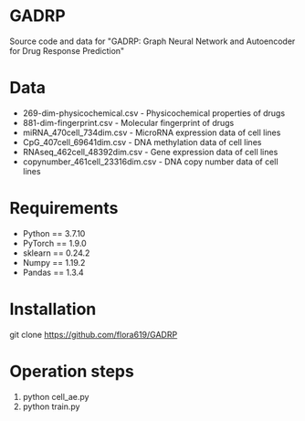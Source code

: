 # GADRP
Source code and data for "GADRP: Graph Neural Network and Autoencoder for Drug Response Prediction"
# Data
* 269-dim-physicochemical.csv - Physicochemical properties of drugs
* 881-dim-fingerprint.csv - Molecular fingerprint of drugs
* miRNA_470cell_734dim.csv - MicroRNA expression data of cell lines
* CpG_407cell_69641dim.csv - DNA methylation data of cell lines
* RNAseq_462cell_48392dim.csv - Gene expression data of cell lines
* copynumber_461cell_23316dim.csv - DNA copy number data of cell lines
# Requirements
* Python == 3.7.10
* PyTorch == 1.9.0
* sklearn == 0.24.2
* Numpy == 1.19.2
* Pandas == 1.3.4
# Installation
git clone https://github.com/flora619/GADRP
# Operation steps
1. python cell_ae.py
2. python train.py
